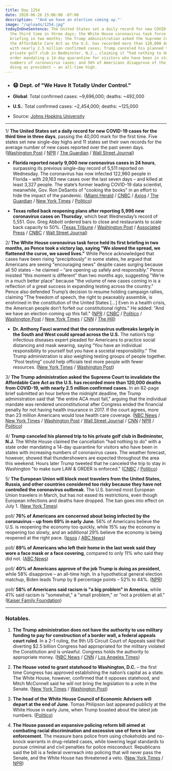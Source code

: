 ```yaml
---
title: Day 1254
date: 2020-06-26 15:06:00 -07:00
description: '"And we have an election coming up."'
image: "/uploads/1254.jpg"
todayInOneSentence: The United States set a daily record for new COVID-19 cases for
  the third time in three days; the White House coronavirus task force held its first
  briefing in two months; the Trump administration asked the Supreme Court to invalidate
  the Affordable Care Act as the U.S. has recorded more than 120,000 deaths from COVID-19,
  with nearly 2.5 million confirmed cases; Trump canceled his planned trip to his
  private golf club in Bedminster, N.J., claiming it “had nothing to do" with a state
  order mandating a 14-day quarantine for visitors who have been in states with increasing
  numbers of coronavirus cases; and 58% of Americans disapprove of the job Trump is
  doing as president – an all-time high.
---
```


* ### 😷 Dept. of "We Have It Totally Under Control."

* **Global**: Total confirmed cases: \~9,696,000; deaths: \~492,000

* **U.S.**: Total confirmed cases: \~2,454,000; deaths: \~125,000

* Source: [Johns Hopkins University](https://coronavirus.jhu.edu/map.html)

---

1/ **The United States set a daily record for new COVID-19 cases for the third time in three days**, passing the 40,000 mark for the first time. Five states set new single-day highs and 11 states set their own records for the average number of new cases reported over the past seven days. ([Washington Post](https://www.washingtonpost.com/nation/2020/06/25/coronavirus-live-updates-us/) / [NPR](https://www.npr.org/sections/coronavirus-live-updates/2020/06/26/883799638/u-s-sets-daily-record-for-new-covid-19-cases) / [The Guardian](https://www.theguardian.com/us-news/2020/jun/26/arizona-joins-texas-halting-reopening-amid-surge-covid-coronavirus-cases) / [Wall Street Journal](https://www.wsj.com/articles/coronavirus-latest-news-06-26-2020-11593159630))

* **Florida reported nearly 9,000 new coronavirus cases in 24 hours**, surpassing its previous single-day record of 5,511 reported on Wednesday. The coronavirus has now infected 122,960 people in Florida – with 29,163 new cases over the last seven days – and killed at least 3,327 people. The state’s former leading COVID-19 data scientist, meanwhile, Gov. Ron DeSantis of "cooking the books" in an effort to hide the impact of the pandemic. ([Miami Herald](https://www.miamiherald.com/news/coronavirus/article243817017.html) / [CNBC](https://www.cnbc.com/2020/06/26/coronavirus-florida-reports-nearly-9000-new-infections-shattering-record.html) / [Axios](https://www.axios.com/florida-single-day-increase-coronavirus-cases-a6d5578b-527c-4be4-88e6-eb7289a7be97.html) /  [The Guardian](https://www.theguardian.com/us-news/2020/jun/26/florida-governor-ron-desantis-republican-coronavirus) / [New York Times](https://www.nytimes.com/2020/06/26/world/coronavirus-live-updates.html#link-380c2cbf) / [Politico](https://www.politico.com/news/2020/06/26/austin-texas-mayor-steve-adler-coronavirus-341016))

* **Texas rolled back reopening plans after reporting 5,996 new coronavirus cases on Thursday**, which beat Wednesday’s record of 5,551. Gov. Greg Abbott ordered bars to close and restaurants to scale back capacity to 50%. ([Texas Tribune](https://www.texastribune.org/2020/06/26/texas-bars-restaurants-coronavirus-greg-abbott/) / [Washington Post](https://www.washingtonpost.com/nation/2020/06/25/coronavirus-live-updates-us/) / [Associated Press](https://apnews.com/778da4a2da7e5d9d12e6105c012b8cf9) / [CNBC](https://www.cnbc.com/2020/06/26/texas-rolls-back-its-reopening-a-day-after-pausing-plans-as-coronavirus-cases-rise.html) / [Wall Street Journal](https://www.wsj.com/articles/coronavirus-latest-news-06-26-2020-11593159630))

2/ **The White House coronavirus task force held its first briefing in two months, as Pence took a victory lap, saying "We slowed the spread, we flattened the curve, we saved lives."** While Pence acknowledged that cases have been rising “precipitously” in some states, he argued that Americans are seeing "encouraging news" despite cases surging because all 50 states – he claimed – “are opening up safely and responsibly." Pence insisted "this moment is different" than two months ago, suggesting "We're in a much better place" because "the volume of new cases coming in is a reflection of a great success in expanding testing across the country." Pence also defended Trump’s decision to resume holding campaign rallies, claiming “The freedom of speech, the right to peaceably assemble, is enshrined in the constitution of the United States \[...\] Even in a health crisis, the American people don’t forfeit our constitutional rights." He added: "And we have an election coming up this fall." ([NPR](https://www.npr.org/2020/06/26/883857528/watch-live-coronavirus-task-force-holds-briefing-after-weeks-without-one) / [CNBC](https://www.cnbc.com/2020/06/26/coronavirus-pence-defends-trump-campaign-rallies-despite-surge-in-cases.html) / [Politico](https://www.politico.com/news/2020/06/26/austin-texas-mayor-steve-adler-coronavirus-341016) / [Washington Post](https://www.washingtonpost.com/politics/pence-puts-positive-spin-on-surging-coronavirus-cases-in-south-west/2020/06/26/70a1dfa2-b7c7-11ea-a510-55bf26485c93_story.html?hpid=hp_hp-top-table-high_trumpvirus-340pm%3Ahomepage%2Fstory-ans) / [New York Times](https://www.nytimes.com/2020/06/26/world/coronavirus-live-updates.html#link-34456916) / [CNN](https://www.cnn.com/world/live-news/coronavirus-pandemic-06-26-20-intl/h_5218fd02b7ef18940277beb6a18bde02) / [The Hill](https://thehill.com/homenews/administration/504737-pence-defends-trump-campaign-events-citing-freedom-of-speech-and))

* **Dr. Anthony Fauci warned that the coronavirus outbreaks largely in the South and West could spread across the U.S.** The nation’s top infectious diseases expert pleaded for Americans to practice social distancing and mask wearing, saying “You have an individual responsibility to yourself but you have a societal responsibility." The Trump administration is also weighing testing groups of people together. “Pool testing” could help officials test more people with fewer resources. ([New York Times](https://www.nytimes.com/2020/06/26/world/coronavirus-live-updates.html?action=click&module=Spotlight&pgtype=Homepage#link-a741662) / [Washington Post](https://www.washingtonpost.com/news/powerpost/paloma/the-health-202/2020/06/26/the-health-202-the-trump-administration-is-eyeing-a-new-testing-strategy-for-coronavirus-anthony-fauci-says/5ef4f629602ff1080718f308/?itid=hp_hp-top-table-high_health202-830a%3Ahomepage%2Fstory-ans))

3/ **The Trump administration asked the Supreme Court to invalidate the Affordable Care Act as the U.S. has recorded more than 120,000 deaths from COVID-19, with nearly 2.5 million confirmed cases.** In an 82-page brief submitted an hour before the midnight deadline, the Trump administration said that “the entire ACA must fall," arguing that the individual mandate was rendered unconstitutional after Congress ended the financial penalty for not having health insurance in 2017. If the court agrees, more than 23 million Americans would lose health care coverage. ([NBC News](https://www.nbcnews.com/politics/donald-trump/trump-administration-asks-supreme-court-strike-down-obamacare-amid-pandemic-n1232203) / [New York Times](https://www.nytimes.com/2020/06/26/us/politics/obamacare-trump-administration-supreme-court.html) / [Washington Post](https://www.washingtonpost.com/nation/2020/06/26/trump-obamacare-supreme-court-brief/) / [Wall Street Journal](https://www.wsj.com/articles/trump-administration-asks-supreme-court-to-invalidate-affordable-care-act-11593148136?mod=hp_lead_pos3) / [CNN](https://www.cnn.com/2020/06/25/politics/trump-administration-obamacare-supreme-court/index.html) / [NPR](https://www.npr.org/2020/06/26/883819835/obamacare-must-fall-trump-administration-tells-supreme-court) / [Politico](https://www.politico.com/news/2020/06/25/trump-supreme-court-overturn-obamacare-340851))

4/ **Trump canceled his planned trip to his private golf club in Bedminster, N.J.** The White House claimed the cancellation “had nothing to do" with a state order mandating a 14-day quarantine for visitors who have been in states with increasing numbers of coronavirus cases. The weather forecast, however, showed that thundershowers are expected throughout the area this weekend. Hours later Trump tweeted that he canceled the trip to stay in Washington "to make sure LAW & ORDER is enforced." ([CNBC](https://www.cnbc.com/2020/06/26/covid-19-trump-cancels-new-jersey-trip-after-coronavirus-quarantine-rule.html) / [Politico](https://www.politico.com/news/2020/06/26/trump-cancels-new-jersey-trip-coronavirus-341305))

5/ **The European Union will block most travelers from the United States, Russia, and other countries considered too risky because they have not controlled the coronavirus outbreak**. The U.S. banned most European Union travelers in March, but has not eased its restrictions, even though European infections and deaths have dropped. The ban goes into effect on July 1. ([New York Times](https://www.nytimes.com/2020/06/26/world/europe/europe-us-travel-ban.html?referringSource=articleShare))

poll/ **76% of Americans are concerned about being infected by the coronavirus – up from 69% in early June**. 56% of Americans believe the U.S. is reopening the economy too quickly, while 15% say the economy is reopening too slowly, and an additional 29% believe the economy is being reopened at the right pace. ([Ipsos](https://www.ipsos.com/en-us/news-polls/abc-coronavirus-poll-wave-14) / [ABC News](https://abcnews.go.com/Politics/country-war-covid-19-sees-rising-concerns-virus/story?id=71459022))

poll/ **89% of Americans who left their home in the last week said they wore a face mask or a face covering**, compared to only 11% who said they did not. ([ABC News](https://abcnews.go.com/Politics/89-americans-wear-masks-public-coronavirus-pandemic-persists/story?id=71455062))

poll/ **40% of Americans approve of the job Trump is doing as president**, while 58% disapprove – an all-time high. In a hypothetical general election matchup, Biden leads Trump by 8 percentage points – 52% to 44%. ([NPR](https://www.npr.org/2020/06/26/883336183/poll-trump-disapproval-hits-all-time-high-and-he-trails-biden-by-8))

poll/ **58% of Americans said racism is "a big problem" in America**, while 41% said racism is "somewhat," a "small problem," or "not a problem at all." ([Kaiser Family Foundation](https://www.kff.org/disparities-policy/report/kff-health-tracking-poll-june-2020/))

---

### Notables.

1. **The Trump administration does not have the authority to use military funding to pay for construction of a border wall, a federal appeals court ruled**. In a 2-1 ruling, the 9th US Circuit Court of Appeals said that diverting $2.5 billion Congress had appropriated for the military violated the Constitution and is unlawful. Congress holds the authority to appropriate money. ([NBC News](https://www.nbcnews.com/politics/donald-trump/appeals-court-rules-funding-trump-border-wall-construction-unlawful-n1232287) / [CNN](https://www.cnn.com/2020/06/26/politics/border-wall-9th-circuit-appeals-court/index.html) / [Los Angeles Times](https://www.latimes.com/california/story/2020-06-26/9th-circuit-court-rules-against-trump-border-wall))

2. **The House voted to grant statehood to Washington, D.C.** – the first time Congress has approved establishing the nation’s capital as a state. The White House, however, confirmed that it opposes statehood, and Mitch McConnell said he will not bring the legislation to a vote in the Senate. ([New York Times](https://www.nytimes.com/2020/06/26/us/politics/house-statehood-district-of-columbia.html) / [Washington Post](https://www.washingtonpost.com/local/dc-politics/dc-statehood-vote/2020/06/25/c2ac1670-b6ee-11ea-a8da-693df3d7674a_story.html))

3. **The head of the White House Council of Economic Advisers will depart at the end of June**. Tomas Philipson last appeared publicly at the White House in early June, when Trump boasted about the latest job numbers. ([Politico](https://www.politico.com/news/2020/06/24/white-house-economist-depart-coronavirus-recession-338357))

4. **The House passed an expansive policing reform bill aimed at combating racial discrimination and excessive use of force in law enforcement**. The measure bans police from using chokeholds and no-knock warrants in drug-related cases, while lowering legal standards to pursue criminal and civil penalties for police misconduct. Republicans said the bill is a federal overreach into policing that will never pass the Senate, and the White House has threatened a veto. ([New York Times](https://www.nytimes.com/2020/06/25/us/politics/house-police-overhaul-bill.html) / [NPR](https://www.npr.org/2020/06/25/883263263/house-approves-police-reform-bill-but-issue-stalled-amid-partisan-standoff))